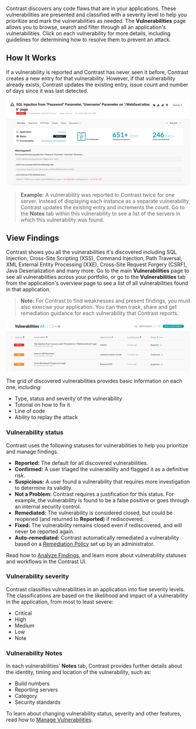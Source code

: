 <!--
title: "Discover Vulnerabilities"
description: "Overview of discovering vulnerabilities"
tags: "user applications discover vulnerabilities quick start guide"
-->

Contrast discovers any code flaws that are in your applications. These vulnerabilities are presented and classified with a severity level to help you prioritize and mark the vulnerabilities as needed. The **Vulnerabilities** page allows you to browse, search and filter through all an application's vulnerabilities. Click on each vulnerability for more details, including guidelines for determining how to resolve them to prevent an attack.

## How It Works

If a vulnerability is reported and Contrast has never seen it before, Contrast creates a new entry for that vulnerability. However, if that vulnerability already exists, Contrast updates the existing entry, issue count and number of days since it was last detected. 

<a href="assets/images/Vulnerability-overview.png" rel="lightbox" title="Vulnerability Overview"><img class="thumbnail" src="assets/images/Vulnerability-overview.png"/></a>

>**Example:** A vulnerability was reported to Contrast twice for one server. Instead of displaying each instance as a separate vulnerability, Contrast updates the existing entry and increments the count. Go to the **Notes** tab within this vulnerability to see a list of the servers in which this vulnerability was found.

## View Findings 

Contrast shows you all the vulnerabilities it's discovered including SQL Injection, Cross-Site Scripting (XSS), Command Injection, Path Traversal, XML External Entity Processing (XXE), Cross-Site Request Forgery (CSRF), Java Deserialization and many more. Go to the main **Vulnerabilities** page to see all vulnerabilities across your portfolio, or go to the **Vulnerabilities** tab from the application's overview page to see a list of all vulnerabilities found in that application. 

> **Note:** For Contrast to find weaknesses and present findings, you must also exercise your application. You can then track, share and get remediation guidance for each vulnerability that Contrast reports. 

<a href="assets/images/Vulnerabilities-grid.png" rel="lightbox" title="View the Vulnerabilities grid"><img class="thumbnail" src="assets/images/Vulnerabilities-grid.png"/></a>

The grid of discovered vulnerabilities provides basic information on each one, including: 

* Type, status and severity of the vulnerability
* Tutorial on how to fix it
* Line of code
* Ability to replay the attack

### Vulnerability status 

Contrast uses the following statuses for vulnerabilities to help you prioritize and manage findings. 

* **Reported:** The default for all discovered vulnerabilities.
* **Confirmed:** A user triaged the vulnerability and flagged it as a definitive risk.
* **Suspicious:** A user found a vulnerability that requires more investigation to determine its validity. 
* **Not a Problem:** Contrast requires a justification for this status. For example, the vulnerability is found to be a false positive or goes through an internal security control. 
* **Remediated:** The vulnerability is considered closed, but could be reopened (and returned to **Reported**) if rediscovered.
* **Fixed:** The vulnerability remains closed even if rediscovered, and will never be reported again.
* **Auto-remediated:** Contrast automatically remediated a vulnerability based on a [Remediation Policy](admin-policymgmt.html#remediate) set up by an administrator. 

Read how to [Analyze Findings](user-vulns.html#analyze), and learn more about vulnerability statuses and workflows in the Contrast UI. 

### Vulnerability severity 

Contrast classifies vulnerabilities in an application into five severity levels. The classifications are based on the likelihood and impact of a vulnerability in the application, from most to least severe:

* Critical
* High
* Medium
* Low
* Note

### Vulnerability Notes

In each vulnerabilities' **Notes** tab, Contrast provides further details about the identity, timing and location of the vulnerability, such as: 

* Build numbers
* Reporting servers
* Category 
* Security standards

To learn about changing vulnerability status, severity and other features, read how to [Manage Vulnerabilities](user-vulns.html#manage-vuln).

